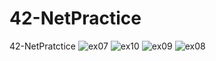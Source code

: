 # 42-NetPractice
42-NetPratctice
![ex07](https://github.com/user-attachments/assets/f024b676-acd7-443b-b090-14f34939bacc)
![ex10](https://github.com/user-attachments/assets/16737c55-2974-4d40-af5b-9a8ed9c9fb1f)
![ex09](https://github.com/user-attachments/assets/fcaafd1e-73ff-40a5-8631-f2b73c92699d)
![ex08](https://github.com/user-attachments/assets/7e568db8-6e42-4afe-84cf-73e8aa5b776b)
